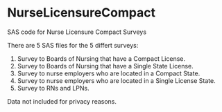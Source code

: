 # NurseLicensureCompact
SAS code for Nurse Licensure Compact Surveys

There are 5 SAS files for the 5 differt surveys:
1. Survey to Boards of Nursing that have a Compact License.
2. Survey to Boards of Nursing that have a Single State License.
3. Survey to nurse employers who are located in a Compact State.
4. Survey to nurse employers who are located in a Single License State.
5. Survey to RNs and LPNs.

Data not included for privacy reasons.

